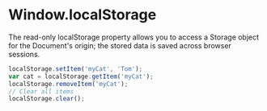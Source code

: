 # Window.localStorage
The read-only localStorage property allows you to access a Storage object for the Document's origin; the stored data is saved across browser sessions.

```javascript
localStorage.setItem('myCat', 'Tom');
var cat = localStorage.getItem('myCat');
localStorage.removeItem('myCat');
// Clear all items
localStorage.clear();
```